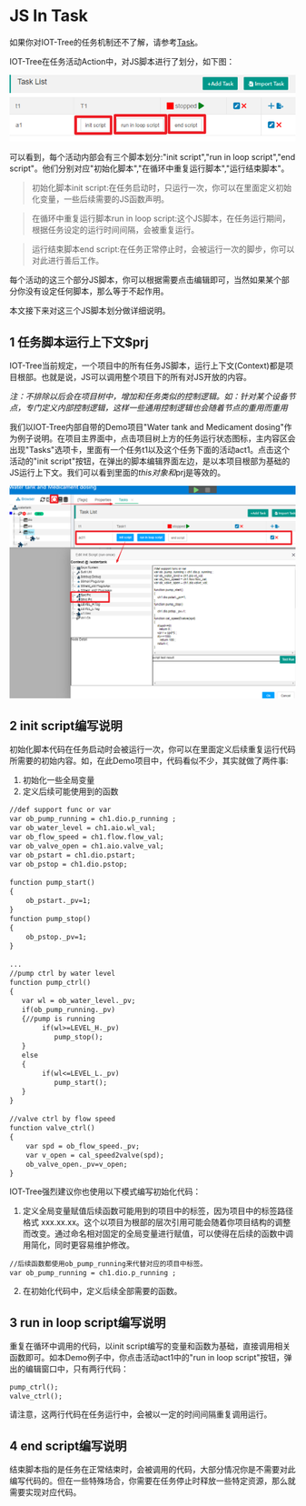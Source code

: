 JS In Task
==

如果你对IOT-Tree的任务机制还不了解，请参考[Task][task]。

IOT-Tree在任务活动Action中，对JS脚本进行了划分，如下图：

<img src="../img/main/m023.png" />

可以看到，每个活动内部会有三个脚本划分:"init script","run in loop script","end script"。他们分别对应"初始化脚本","在循环中重复运行脚本","运行结束脚本"。

>初始化脚本init script:在任务启动时，只运行一次，你可以在里面定义初始化变量，一些后续需要的JS函数声明。

>在循环中重复运行脚本run in loop script:这个JS脚本，在任务运行期间，根据任务设定的运行时间间隔，会被重复运行。

>运行结束脚本end script:在任务正常停止时，会被运行一次的脚步，你可以对此进行善后工作。

每个活动的这三个部分JS脚本，你可以根据需要点击编辑即可，当然如果某个部分你没有设定任何脚本，那么等于不起作用。

本文接下来对这三个JS脚本划分做详细说明。

[task]:../main/task.md

## 1 任务脚本运行上下文$prj

IOT-Tree当前规定，一个项目中的所有任务JS脚本，运行上下文(Context)都是项目根部。也就是说，JS可以调用整个项目下的所有对JS开放的内容。

_注：不排除以后会在项目树中，增加和任务类似的控制逻辑。如：针对某个设备节点，专门定义内部控制逻辑，这样一些通用控制逻辑也会随着节点的重用而重用_

我们以IOT-Tree内部自带的Demo项目"Water tank and Medicament dosing"作为例子说明。在项目主界面中，点击项目树上方的任务运行状态图标，主内容区会出现"Tasks"选项卡，里面有一个任务t1以及这个任务下面的活动act1。点击这个活动的"init script"按钮，在弹出的脚本编辑界面左边，是以本项目根部为基础的JS运行上下文。我们可以看到里面的$this对象和$prj是等效的。

<img src="../img/js/j007.png" />

## 2 init script编写说明

初始化脚本代码在任务启动时会被运行一次，你可以在里面定义后续重复运行代码所需要的初始内容。如，在此Demo项目中，代码看似不少，其实就做了两件事:

1) 初始化一些全局变量
2) 定义后续可能使用到的函数

```
//def support func or var
var ob_pump_running = ch1.dio.p_running ;
var ob_water_level = ch1.aio.wl_val;
var ob_flow_speed = ch1.flow.flow_val;
var ob_valve_open = ch1.aio.valve_val;
var ob_pstart = ch1.dio.pstart;
var ob_pstop = ch1.dio.pstop;

function pump_start()
{
    ob_pstart._pv=1;
}
function pump_stop()
{
    ob_pstop._pv=1;
}

...
//pump ctrl by water level
function pump_ctrl()
{
   var wl = ob_water_level._pv;
   if(ob_pump_running._pv)
   {//pump is running
        if(wl>=LEVEL_H._pv)
           pump_stop();
   }
   else
   {
        if(wl<=LEVEL_L._pv)
           pump_start();
   }
}

//valve ctrl by flow speed
function valve_ctrl()
{
    var spd = ob_flow_speed._pv;
    var v_open = cal_speed2valve(spd);
    ob_valve_open._pv=v_open;
}

```

IOT-Tree强烈建议你也使用以下模式编写初始化代码：

1) 定义全局变量赋值后续函数可能用到的项目中的标签，因为项目中的标签路径格式 xxx.xx.xx。这个以项目为根部的层次引用可能会随着你项目结构的调整而改变。通过命名相对固定的全局变量进行赋值，可以使得在后续的函数中调用简化，同时更容易维护修改。
```
//后续函数都使用ob_pump_running来代替对应的项目中标签。
var ob_pump_running = ch1.dio.p_running ;
```
2) 在初始化代码中，定义后续全部需要的函数。

## 3 run in loop script编写说明

重复在循环中调用的代码，以init script编写的变量和函数为基础，直接调用相关函数即可。如本Demo例子中，你点击活动act1中的"run in loop script"按钮，弹出的编辑窗口中，只有两行代码：

```
pump_ctrl();
valve_ctrl();
```
请注意，这两行代码在任务运行中，会被以一定的时间间隔重复调用运行。

## 4 end script编写说明

结束脚本指的是任务在正常结束时，会被调用的代码，大部分情况你是不需要对此编写代码的。但在一些特殊场合，你需要在任务停止时释放一些特定资源，那么就需要实现对应代码。


